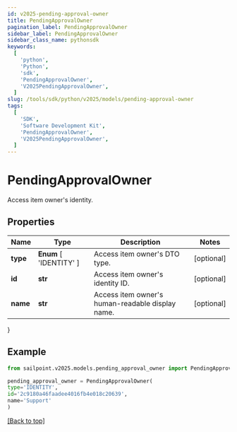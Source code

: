 ```yaml
---
id: v2025-pending-approval-owner
title: PendingApprovalOwner
pagination_label: PendingApprovalOwner
sidebar_label: PendingApprovalOwner
sidebar_class_name: pythonsdk
keywords:
  [
    'python',
    'Python',
    'sdk',
    'PendingApprovalOwner',
    'V2025PendingApprovalOwner',
  ]
slug: /tools/sdk/python/v2025/models/pending-approval-owner
tags:
  [
    'SDK',
    'Software Development Kit',
    'PendingApprovalOwner',
    'V2025PendingApprovalOwner',
  ]
---
```


# PendingApprovalOwner

Access item owner's identity.

## Properties

| Name | Type | Description | Notes |
| --- | --- | --- | --- |
| **type** | **Enum** [ 'IDENTITY' ] | Access item owner's DTO type. | [optional] |
| **id** | **str** | Access item owner's identity ID. | [optional] |
| **name** | **str** | Access item owner's human-readable display name. | [optional] |

}

## Example

```python
from sailpoint.v2025.models.pending_approval_owner import PendingApprovalOwner

pending_approval_owner = PendingApprovalOwner(
type='IDENTITY',
id='2c9180a46faadee4016fb4e018c20639',
name='Support'
)

```

[[Back to top]](#)
